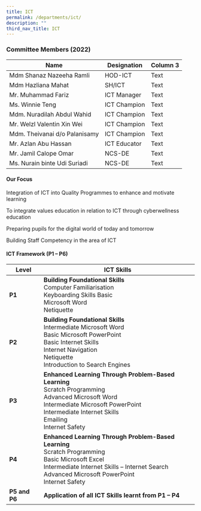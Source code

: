 ```yaml
---
title: ICT
permalink: /departments/ict/
description: ""
third_nav_title: ICT
---
```

### Committee Members (2022)

| Name | Designation | Column 3 |
| -------- | -------- | -------- |
| Mdm Shanaz Nazeeha Ramli     | HOD-ICT | Text     |
| Mdm Hazliana Mahat    | SH/ICT | Text     |
| Mr. Muhammad Fariz    | ICT Manager | Text     |
| Ms. Winnie Teng    | ICT Champion| Text     |
|Mdm. Nuradilah Abdul Wahid     |  ICT Champion | Text     |
| Mr. Welzl Valentin Xin Wei  |  ICT Champion | Text     |
| Mdm. Theivanai d/o Palanisamy   |  ICT Champion | Text     |
| Mr. Azlan Abu Hassan   | ICT Educator | Text     |
| Mr.&nbsp;Jamil Calope Omar  | NCS-DE | Text     |
| Ms. Nurain binte Udi Suriadi| NCS-DE | Text     |

#### **Our Focus**

Integration of ICT into Quality Programmes to enhance and motivate learning

To integrate values education in relation to ICT through cyberwellness education

Preparing pupils for the digital world of today and tomorrow

Building Staff Competency in the area of ICT

#### **ICT Framework (P1 – P6)**

| **Level** | **ICT Skills** |
| --- | --- |
| **P1** | **Building Foundational Skills**  <br> Computer Familiarisation <br>Keyboarding Skills Basic<br> Microsoft Word <br>Netiquette|
| **P2** |**Building Foundational Skills**  <br>Intermediate Microsoft Word <br>Basic Microsoft PowerPoint<br> Basic Internet Skills <br>Internet Navigation<br>Netiquette<br>Introduction to Search Engines|
| **P3** | **Enhanced Learning Through Problem-Based Learning** <br>Scratch Programming <br>Advanced Microsoft Word<br> Intermediate Microsoft PowerPoint<br>Intermediate Internet Skills<br>Emailing<br>Internet Safety|
| **P4** | **Enhanced Learning Through Problem-Based Learning** <br>Scratch Programming <br>Basic Microsoft Excel<br>Intermediate Internet Skills – Internet Search<br>Advanced Microsoft PowerPoint<br>Internet Safety|
| **P5 and P6** | **Application of all ICT Skills learnt from P1 – P4** |

